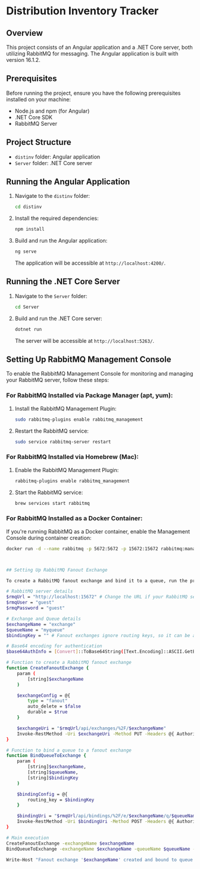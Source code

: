 # Distribution Inventory Tracker

## Overview

This project consists of an Angular application and a .NET Core server, both utilizing RabbitMQ for messaging. The Angular application is built with version 16.1.2.

## Prerequisites

Before running the project, ensure you have the following prerequisites installed on your machine:

- Node.js and npm (for Angular)
- .NET Core SDK
- RabbitMQ Server

## Project Structure

- `distinv` folder: Angular application
- `Server` folder: .NET Core server

## Running the Angular Application

1. Navigate to the `distinv` folder:

    ```bash
    cd distinv
    ```

2. Install the required dependencies:

    ```bash
    npm install
    ```

3. Build and run the Angular application:

    ```bash
    ng serve
    ```

   The application will be accessible at `http://localhost:4200/`.

## Running the .NET Core Server

1. Navigate to the `Server` folder:

    ```bash
    cd Server
    ```

2. Build and run the .NET Core server:

    ```bash
    dotnet run
    ```

   The server will be accessible at `http://localhost:5263/`.

## Setting Up RabbitMQ Management Console

To enable the RabbitMQ Management Console for monitoring and managing your RabbitMQ server, follow these steps:

### For RabbitMQ Installed via Package Manager (apt, yum):

1. Install the RabbitMQ Management Plugin:

    ```bash
    sudo rabbitmq-plugins enable rabbitmq_management
    ```

2. Restart the RabbitMQ service:

    ```bash
    sudo service rabbitmq-server restart
    ```

### For RabbitMQ Installed via Homebrew (Mac):

1. Enable the RabbitMQ Management Plugin:

    ```bash
    rabbitmq-plugins enable rabbitmq_management
    ```

2. Start the RabbitMQ service:

    ```bash
    brew services start rabbitmq
    ```

### For RabbitMQ Installed as a Docker Container:

If you're running RabbitMQ as a Docker container, enable the Management Console during container creation:

```bash
docker run -d --name rabbitmq -p 5672:5672 -p 15672:15672 rabbitmq:management



## Setting Up RabbitMQ Fanout Exchange

To create a RabbitMQ fanout exchange and bind it to a queue, run the provided PowerShell script. Ensure you have the RabbitMQ Management Plugin enabled.

# RabbitMQ server details
$rmqUrl = "http://localhost:15672" # Change the URL if your RabbitMQ server is running on a different host or port
$rmqUser = "guest"
$rmqPassword = "guest"

# Exchange and Queue details
$exchangeName = "exchange"
$queueName = "myqueue"
$bindingKey = "" # Fanout exchanges ignore routing keys, so it can be an empty string

# Base64 encoding for authentication
$base64AuthInfo = [Convert]::ToBase64String([Text.Encoding]::ASCII.GetBytes(("${rmqUser}:${rmqPassword}")))

# Function to create a RabbitMQ fanout exchange
function CreateFanoutExchange {
    param (
        [string]$exchangeName
    )

    $exchangeConfig = @{
        type = "fanout"
        auto_delete = $false
        durable = $true
    }

    $exchangeUri = "$rmqUrl/api/exchanges/%2F/$exchangeName"
    Invoke-RestMethod -Uri $exchangeUri -Method PUT -Headers @{ Authorization = "Basic $base64AuthInfo" } -Body ($exchangeConfig | ConvertTo-Json) -ContentType 'application/json'
}

# Function to bind a queue to a fanout exchange
function BindQueueToExchange {
    param (
        [string]$exchangeName,
        [string]$queueName,
        [string]$bindingKey
    )

    $bindingConfig = @{
        routing_key = $bindingKey
    }

    $bindingUri = "$rmqUrl/api/bindings/%2F/e/$exchangeName/q/$queueName"
    Invoke-RestMethod -Uri $bindingUri -Method POST -Headers @{ Authorization = "Basic $base64AuthInfo" } -Body ($bindingConfig | ConvertTo-Json) -ContentType 'application/json'
}

# Main execution
CreateFanoutExchange -exchangeName $exchangeName
BindQueueToExchange -exchangeName $exchangeName -queueName $queueName -bindingKey $bindingKey

Write-Host "Fanout exchange '$exchangeName' created and bound to queue '$queueName'."

